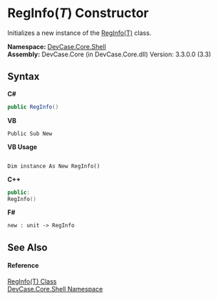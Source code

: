 # RegInfo(*T*) Constructor 
 

Initializes a new instance of the <a href="T_DevCase_Core_Shell_RegInfo_1">RegInfo(T)</a> class.

**Namespace:**&nbsp;<a href="N_DevCase_Core_Shell">DevCase.Core.Shell</a><br />**Assembly:**&nbsp;DevCase.Core (in DevCase.Core.dll) Version: 3.3.0.0 (3.3)

## Syntax

**C#**<br />
``` C#
public RegInfo()
```

**VB**<br />
``` VB
Public Sub New
```

**VB Usage**<br />
``` VB Usage

Dim instance As New RegInfo()
```

**C++**<br />
``` C++
public:
RegInfo()
```

**F#**<br />
``` F#
new : unit -> RegInfo
```


## See Also


#### Reference
<a href="T_DevCase_Core_Shell_RegInfo_1">RegInfo(T) Class</a><br /><a href="N_DevCase_Core_Shell">DevCase.Core.Shell Namespace</a><br />